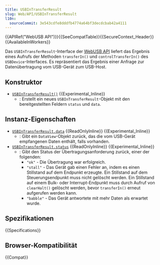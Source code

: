 ```yaml
---
title: USBInTransferResult
slug: Web/API/USBInTransferResult
l10n:
  sourceCommit: 3e543cdfe8dddfb4774a64bf3decdcbab42a4111
---
```


{{APIRef("WebUSB API")}}{{SeeCompatTable}}{{SecureContext_Header}}{{AvailableInWorkers}}

Das `USBInTransferResult`-Interface der [WebUSB API](/de/docs/Web/API/WebUSB_API) liefert das Ergebnis eines Aufrufs der Methoden `transferIn()` und `controlTransferIn()` des `USBDevice`-Interfaces. Es repräsentiert das Ergebnis einer Anfrage zur Datenübertragung vom USB-Gerät zum USB-Host.

## Konstruktor

- [`USBInTransferResult()`](/de/docs/Web/API/USBInTransferResult/USBInTransferResult) {{Experimental_Inline}}
  - : Erstellt ein neues `USBInTransferResult`-Objekt mit den bereitgestellten Feldern `status` und `data`.

## Instanz-Eigenschaften

- [`USBInTransferResult.data`](/de/docs/Web/API/USBInTransferResult/data) {{ReadOnlyInline}} {{Experimental_Inline}}
  - : Gibt ein `DataView`-Objekt zurück, das die vom USB-Gerät empfangenen Daten enthält, falls vorhanden.
- [`USBInTransferResult.status`](/de/docs/Web/API/USBInTransferResult/status) {{ReadOnlyInline}} {{Experimental_Inline}}
  - : Gibt den Status der Übertragungsanforderung zurück, einer der folgenden:
    - `"ok"` - Die Übertragung war erfolgreich.
    - `"stall"` - Das Gerät gab einen Fehler an, indem es einen Stillstand auf dem Endpunkt erzeugte. Ein Stillstand auf dem Steuerungsendpunkt muss nicht gelöscht werden. Ein Stillstand auf einem Bulk- oder Interrupt-Endpunkt muss durch Aufruf von `clearHalt()` gelöscht werden, bevor `transferIn()` erneut aufgerufen werden kann.
    - `"babble"` - Das Gerät antwortete mit mehr Daten als erwartet wurde.

## Spezifikationen

{{Specifications}}

## Browser-Kompatibilität

{{Compat}}
